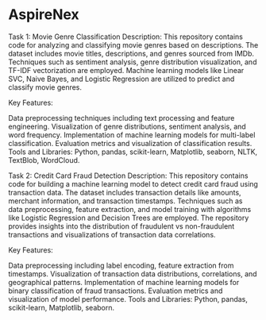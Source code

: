 # AspireNex
Task 1: Movie Genre Classification
Description:
This repository contains code for analyzing and classifying movie genres based on descriptions. The dataset includes movie titles, descriptions, and genres sourced from IMDb. Techniques such as sentiment analysis, genre distribution visualization, and TF-IDF vectorization are employed. Machine learning models like Linear SVC, Naive Bayes, and Logistic Regression are utilized to predict and classify movie genres.

Key Features:

Data preprocessing techniques including text processing and feature engineering.
Visualization of genre distributions, sentiment analysis, and word frequency.
Implementation of machine learning models for multi-label classification.
Evaluation metrics and visualization of classification results.
Tools and Libraries:
Python, pandas, scikit-learn, Matplotlib, seaborn, NLTK, TextBlob, WordCloud.



Task 2: Credit Card Fraud Detection
Description:
This repository contains code for building a machine learning model to detect credit card fraud using transaction data. The dataset includes transaction details like amounts, merchant information, and transaction timestamps. Techniques such as data preprocessing, feature extraction, and model training with algorithms like Logistic Regression and Decision Trees are employed. The repository provides insights into the distribution of fraudulent vs non-fraudulent transactions and visualizations of transaction data correlations.

Key Features:

Data preprocessing including label encoding, feature extraction from timestamps.
Visualization of transaction data distributions, correlations, and geographical patterns.
Implementation of machine learning models for binary classification of fraud transactions.
Evaluation metrics and visualization of model performance.
Tools and Libraries:
Python, pandas, scikit-learn, Matplotlib, seaborn.


